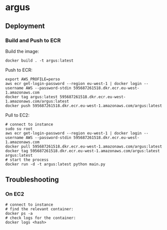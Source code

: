# argus

## Deployment
### Build and Push to ECR
Build the image:

    docker build . -t argus:latest

Push to ECR:    

    export AWS_PROFILE=perso
    aws ecr get-login-password --region eu-west-1 | docker login --username AWS --password-stdin 595687261518.dkr.ecr.eu-west-1.amazonaws.com
    docker tag argus:latest 595687261518.dkr.ecr.eu-west-1.amazonaws.com/argus:latest
    docker push 595687261518.dkr.ecr.eu-west-1.amazonaws.com/argus:latest

Pull to EC2:

    # connect to instance
    sudo su root
    aws ecr get-login-password --region eu-west-1 | docker login --username AWS --password-stdin 595687261518.dkr.ecr.eu-west-1.amazonaws.com
    docker pull 595687261518.dkr.ecr.eu-west-1.amazonaws.com/argus:latest
    docker tag 595687261518.dkr.ecr.eu-west-1.amazonaws.com/argus:latest argus:latest
    # start the process
    docker run -d -t argus:latest python main.py

## Troubleshooting
### On EC2

    # connect to instance
    # find the relevant container:
    docker ps -a
    # check logs for the container:
    docker logs <hash>
